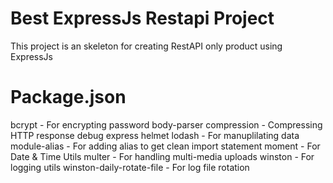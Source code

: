 # Best ExpressJs Restapi Project
This project is an skeleton for creating RestAPI only product using ExpressJs

# Package.json
bcrypt - For encrypting password
body-parser
compression - Compressing HTTP response
debug
express
helmet
lodash - For manuplilating data
module-alias - For adding alias to get clean import statement
moment - For Date & Time Utils
multer - For handling multi-media uploads
winston - For logging utils
winston-daily-rotate-file - For log file rotation
